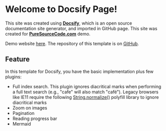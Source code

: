 # Welcome to Docsify Page!

This site was created using [**Docsify**](https://docsify.js.org), which is an open source documentation site generator, and imported in GitHub page. This site was created for [**PureSourceCode.com**](https://www.puresourcecode.com/) demo.

Demo website [here](https://erossini.github.io/docsify-template/). The repository of this template is on [GitHub](https://github.com/erossini/docsify-template).

## Feature
In this template for Docsify, you have the basic implementation plus few plugins:

- Full index search. This plugin ignores diacritical marks when performing a full text search (e.g., "cafe" will also match "café"). Legacy browsers like IE11 require the following [String.normalize()](https://developer.mozilla.org/en-US/docs/Web/JavaScript/Reference/Global_Objects/String/normalize) polyfill library to ignore diacritical marks
- Zoom on images
- Pagination
- Reading progress bar
- Mermaid